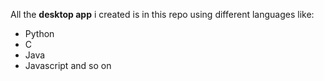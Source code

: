 All the **desktop app** i created is in this repo using different languages like:
  * Python
  * C
  * Java
  * Javascript
  and so on 
